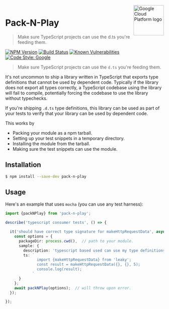 <img src="https://avatars2.githubusercontent.com/u/2810941?v=3&s=96" alt="Google Cloud Platform logo" title="Google Cloud Platform" align="right" height="96" width="96"/>

# Pack-N-Play

> Make sure TypeScript projects can use the d.ts you're feeding them.

[![NPM Version](https://img.shields.io/npm/v/pack-n-play.svg)](https://npmjs.org/package/pack-n-play)
[![Build Status](https://circleci.com/gh/google/pack-n-play.svg?style=shield)](https://circleci.com/gh/google/pack-n-play)
[![Known Vulnerabilities](https://snyk.io/test/github/google/pack-n-play/badge.svg?targetFile=package.json)](https://snyk.io/test/github/google/pack-n-play?targetFile=package.json)
[![Code Style: Google](https://img.shields.io/badge/code%20style-google-blueviolet.svg)](https://github.com/google/gts)

> Make sure TypeScript projects can use the `d.ts` you're feeding them.

It's not uncommon to ship a library written in TypeScript that exports type definitions that cannot be used by dependent code.  Typically if the library does not export all types correctly, a TypeScript codebase using the library will fail to compile, potentially forcing the codebase to use the library without typechecks.

If you're shipping `.d.ts` type definitions, this library can be used as part of your tests
to verify that your library can be used by dependent code.

This works by
* Packing your module as a npm tarball.
* Setting up your test snippets in a temporary directory.
* Installing the module from the tarball.
* Making sure the test snippets can use the module.

## Installation

```sh
$ npm install --save-dev pack-n-play
```

## Usage

Here's an example that uses `mocha` (you can use any test harness):

```ts
import {packNPlay} from 'pack-n-play';

describe('typescript consumer tests', () => {

  it('should have correct type signature for makeHttpRequestData', async () => {
    const options = {
      packageDir: process.cwd(),  // path to your module.
      sample: {
        description: 'typescript based used can use my type definitions',
        ts: `
              import {makeHttpRequestData} from 'leaky';
              const result = makeHttpRequestData({}, {}, 5);
              console.log(result);
            `
      }
    };
    await packNPlay(options);  // will throw upon error.
  });

});
```
